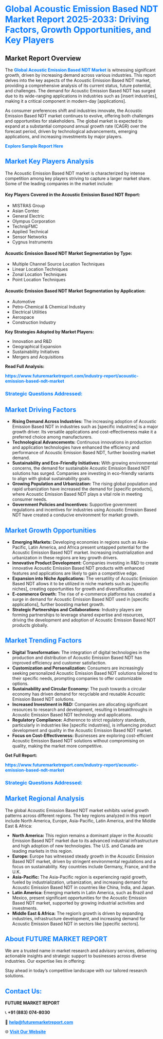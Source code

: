 <h1 style="color: #007BFF;">Global Acoustic Emission Based NDT Market Report 2025-2033: Driving Factors, Growth Opportunities, and Key Players</h1>

<section id="overview">
<h2>Market Report Overview</h2>
<p>The <a href="https://www.futuremarketreport.com/industry-report/acoustic-emission-based-ndt-market" style="color: #007BFF; text-decoration: none;"><strong>Global Acoustic Emission Based NDT Market</strong></a> is witnessing significant growth, driven by increasing demand across various industries. This report delves into the key aspects of the Acoustic Emission Based NDT market, providing a comprehensive analysis of its current status, future potential, and challenges. The demand for Acoustic Emission Based NDT has surged due to its wide-ranging applications in industries such as [insert industries], making it a critical component in modern-day [applications].</p>
<p>As consumer preferences shift and industries innovate, the Acoustic Emission Based NDT market continues to evolve, offering both challenges and opportunities for stakeholders. The global market is expected to expand at a substantial compound annual growth rate (CAGR) over the forecast period, driven by technological advancements, emerging applications, and increasing investments by major players.</p>
</section>

<section id="overview">
<p><a href="https://www.futuremarketreport.com/request-sample/reportId=103257" style="color: #007BFF; text-decoration: none;"><strong>Explore Sample Report Here</strong></a></p>
</section>

<section id="key-players">
<h2 style="color: #007BFF;">Market Key Players Analysis</h2>
<p>The Acoustic Emission Based NDT market is characterized by intense competition among key players striving to capture a larger market share. Some of the leading companies in the market include:</p>
<h4>Key Players Covered in the Acoustic Emission Based NDT Report:</h4>
<ul><li>MISTRAS Group</li><li>Asian Contec</li><li>General Electric</li><li>Olympus Corporation</li><li>TechnipFMC</li><li>Applied Technical</li><li>Sensor Networks</li><li>Cygnus Instruments</li></ul>
<h4>Acoustic Emission Based NDT Market Segmentation by Type:</h4>
<ul><li>Multiple Channel Source Location Techniques</li><li>Linear Location Techniques</li><li>Zonal Location Techniques</li><li>Point Location Techniques</li></ul>

<h4>Acoustic Emission Based NDT Market Segmentation by Application:</h4>
<ul><li>Automotive</li><li>Petro-Chemical &amp; Chemical Industry</li><li>Electrical Utilities</li><li>Aerospace</li><li>Construction Industry</li></ul>
<p><strong>Key Strategies Adopted by Market Players:</strong></p>
<ul>
<li>Innovation and R&D</li>
<li>Geographical Expansion</li>
<li>Sustainability Initiatives</li>
<li>Mergers and Acquisitions</li>
</ul>
</section>

<section>
<p><strong>Read Full Analysis: </strong></p><a href="https://www.futuremarketreport.com/industry-report/acoustic-emission-based-ndt-market" style="color: #007BFF; text-decoration: none;"><strong>https://www.futuremarketreport.com/industry-report/acoustic-emission-based-ndt-market</strong></a>
<h3 style="color: #007BFF;">Strategic Questions Addressed:</h3>
</section>

<section id="driving-factors">
<h2 style="color: #007BFF;">Market Driving Factors</h2>
<ul>
<li><strong>Rising Demand Across Industries:</strong> The increasing adoption of Acoustic Emission Based NDT in industries such as [specific industries] is a major growth driver. Its versatile applications and cost-effectiveness make it a preferred choice among manufacturers.</li>
<li><strong>Technological Advancements:</strong> Continuous innovations in production and application technologies have enhanced the efficiency and performance of Acoustic Emission Based NDT, further boosting market demand.</li>
<li><strong>Sustainability and Eco-Friendly Initiatives:</strong> With growing environmental concerns, the demand for sustainable Acoustic Emission Based NDT solutions has surged. Companies are investing in eco-friendly variants to align with global sustainability goals.</li>
<li><strong>Growing Population and Urbanization:</strong> The rising global population and rapid urbanization have increased the demand for [specific products], where Acoustic Emission Based NDT plays a vital role in meeting consumer needs.</li>
<li><strong>Government Policies and Incentives:</strong> Supportive government regulations and incentives for industries using Acoustic Emission Based NDT have created a conducive environment for market growth.</li>
</ul>
</section>

<section id="growth-opportunities">
<h2 style="color: #007BFF;">Market Growth Opportunities</h2>
<ul>
<li><strong>Emerging Markets:</strong> Developing economies in regions such as Asia-Pacific, Latin America, and Africa present untapped potential for the Acoustic Emission Based NDT market. Increasing industrialization and urbanization in these regions are key growth drivers.</li>
<li><strong>Innovative Product Development:</strong> Companies investing in R&D to create innovative Acoustic Emission Based NDT products with enhanced features and applications are likely to gain a competitive edge.</li>
<li><strong>Expansion into Niche Applications:</strong> The versatility of Acoustic Emission Based NDT allows it to be utilized in niche markets such as [specific niches], creating opportunities for growth and diversification.</li>
<li><strong>E-commerce Growth:</strong> The rise of e-commerce platforms has created a surge in demand for Acoustic Emission Based NDT used in [specific applications], further boosting market growth.</li>
<li><strong>Strategic Partnerships and Collaborations:</strong> Industry players are forming partnerships to leverage shared expertise and resources, driving the development and adoption of Acoustic Emission Based NDT products globally.</li>
</ul>
</section>

<section id="trending-factors">
<h2 style="color: #007BFF;">Market Trending Factors</h2>
<ul>
<li><strong>Digital Transformation:</strong> The integration of digital technologies in the production and distribution of Acoustic Emission Based NDT has improved efficiency and customer satisfaction.</li>
<li><strong>Customization and Personalization:</strong> Consumers are increasingly seeking personalized Acoustic Emission Based NDT solutions tailored to their specific needs, prompting companies to offer customizable options.</li>
<li><strong>Sustainability and Circular Economy:</strong> The push towards a circular economy has driven demand for recyclable and reusable Acoustic Emission Based NDT solutions.</li>
<li><strong>Increased Investment in R&D:</strong> Companies are allocating significant resources to research and development, resulting in breakthroughs in Acoustic Emission Based NDT technology and applications.</li>
<li><strong>Regulatory Compliance:</strong> Adherence to strict regulatory standards, particularly in industries like [specific industries], is influencing product development and quality in the Acoustic Emission Based NDT market.</li>
<li><strong>Focus on Cost-Effectiveness:</strong> Businesses are exploring cost-efficient Acoustic Emission Based NDT solutions without compromising on quality, making the market more competitive.</li>
</ul>
</section>

<section>
<p><strong>Get Full Report: </strong></p><a href="https://www.futuremarketreport.com/industry-report/acoustic-emission-based-ndt-market" style="color: #007BFF; text-decoration: none;"><strong>https://www.futuremarketreport.com/industry-report/acoustic-emission-based-ndt-market</strong></a>
<h3 style="color: #007BFF;">Strategic Questions Addressed:</h3>
</section>


<section id="regional-analysis">
<h2 style="color: #007BFF;">Market Regional Analysis</h2>
<p>The global Acoustic Emission Based NDT market exhibits varied growth patterns across different regions. The key regions analyzed in this report include North America, Europe, Asia-Pacific, Latin America, and the Middle East & Africa:</p>
<ul>
<li><strong>North America:</strong> This region remains a dominant player in the Acoustic Emission Based NDT market due to its advanced industrial infrastructure and high adoption of new technologies. The U.S. and Canada are leading markets in this region.</li>
<li><strong>Europe:</strong> Europe has witnessed steady growth in the Acoustic Emission Based NDT market, driven by stringent environmental regulations and a focus on sustainability. Key countries include Germany, France, and the U.K.</li>
<li><strong>Asia-Pacific:</strong> The Asia-Pacific region is experiencing rapid growth, fueled by industrialization, urbanization, and increasing demand for Acoustic Emission Based NDT in countries like China, India, and Japan.</li>
<li><strong>Latin America:</strong> Emerging markets in Latin America, such as Brazil and Mexico, present significant opportunities for the Acoustic Emission Based NDT market, supported by growing industrial activities and investments.</li>
<li><strong>Middle East & Africa:</strong> The region’s growth is driven by expanding industries, infrastructure development, and increasing demand for Acoustic Emission Based NDT in sectors like [specific sectors].</li>
</ul>
</section>

<footer>
<h2 style="color: #007BFF;">About FUTURE MARKET REPORT</h2>
<p>We are a trusted name in market research and advisory services, delivering actionable insights and strategic support to businesses across diverse industries. Our expertise lies in offering:</p>

<p>Stay ahead in today’s competitive landscape with our tailored research solutions.</p>

<h2 style="color: #007BFF;">Contact Us:</h2>
<p><strong>FUTURE MARKET REPORT</strong></p>
<p>📞 <strong>+91 (883) 074-8030</strong></p>
<p>📧 <strong><a href="mailto:help@futuremarketreport.com" style="color: #007BFF;">help@futuremarketreport.com</a></strong></p>
<p>🌐 <strong><a href="https://www.futuremarketreport.com/" style="color: #007BFF;">Visit Our Website</a></strong></p>
</footer>